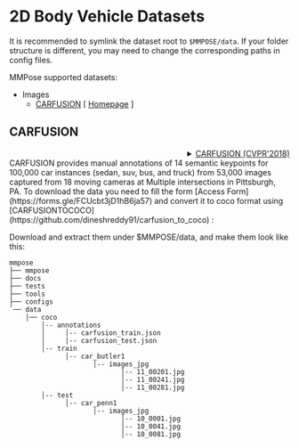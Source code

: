 # 2D Body Vehicle Datasets

It is recommended to symlink the dataset root to `$MMPOSE/data`.
If your folder structure is different, you may need to change the corresponding paths in config files.

MMPose supported datasets:

- Images
  - [CARFUSION](#carfusion) \[ [Homepage](http://www.cs.cmu.edu/~ILIM/projects/IM/CarFusion/cvpr2018/index.html) \]

## CARFUSION

<!-- [DATASET] -->

<details>
<summary align="right"><a href="http://www.cs.cmu.edu/~ILIM/publications/PDFs/RVN-CVPR18.pdf">CARFUSION (CVPR'2018)</a></summary>

```bibtex
@InProceedings{Reddy_2018_CVPR,
author = {Dinesh Reddy, N. and Vo, Minh and Narasimhan, Srinivasa G.},
title = {CarFusion: Combining Point Tracking and Part Detection for Dynamic 3D Reconstruction of Vehicles},
booktitle = {The IEEE Conference on Computer Vision and Pattern Recognition (CVPR)},
month = {June},
year = {2018}
}
```

</details>
CARFUSION provides manual annotations of 14 semantic keypoints
for 100,000 car instances (sedan, suv, bus, and truck) from 53,000 images
captured from 18 moving cameras at Multiple intersections in Pittsburgh, PA.
To download the data you need to fill the form [Access Form](https://forms.gle/FCUcbt3jD1hB6ja57)
and convert it to coco format using [CARFUSIONTOCOCO](https://github.com/dineshreddy91/carfusion_to_coco) :

Download and extract them under $MMPOSE/data, and make them look like this:

```text
mmpose
├── mmpose
├── docs
├── tests
├── tools
├── configs
`── data
    │── coco
        │-- annotations
        │     │-- carfusion_train.json
        │     |-- carfusion_test.json
        │-- train
              │-- car_butler1
            	     │-- images_jpg
            	     	    │-- 11_00201.jpg
            	     	    │-- 11_00241.jpg
            	     	    │-- 11_00281.jpg
        │-- test
              │-- car_penn1
            	     │-- images_jpg
            	     	    │-- 10_0001.jpg
            	     	    │-- 10_0041.jpg
            	     	    │-- 10_0081.jpg



```

